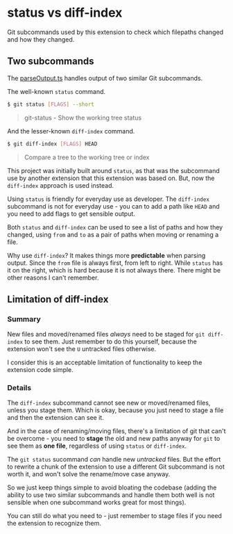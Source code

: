 # status vs diff-index

Git subcommands used by this extension to check which filepaths changed and how they changed.

## Two subcommands

The [parseOutput.ts](/src/git/parseOutput.ts) handles output of two similar Git subcommands.

The well-known `status` command.

```sh
$ git status [FLAGS] --short
```

> git-status - Show the working tree status

And the lesser-known `diff-index` command.

```sh
$ git diff-index [FLAGS] HEAD
```

> Compare a tree to the working tree or index

This project was initially built around `status`, as that was the subcommand use by another extension that this extension was based on. But, now the `diff-index` approach is used instead.

Using `status` is friendly for everyday use as developer. The `diff-index` subcommand is not for everyday use - you can to add a path like `HEAD` and you need to add flags to get sensible output.

Both `status` and `diff-index` can be used to see a list of paths and how they changed, using `from` and `to` as a pair of paths when moving or renaming a file.

Why use `diff-index`? It makes things more **predictable** when parsing output. Since the `from` file is always first, from left to right. While `status` has it on the right, which is hard because it is not always there. There might be other reasons I can't remember.


## Limitation of diff-index

### Summary

New files and moved/renamed files _always_ need to be staged for `git diff-index` to see them. Just remember to do this yourself, because the extension won't see the `U` untracked files otherwise.

I consider this is an acceptable limitation of functionality to keep the extension code simple.

### Details

The `diff-index` subcommand cannot see new or moved/renamed files, unless you stage them. Which is okay, because you just need to stage a file and then the extension can see it. 

And in the case of renaming/moving files, there's a limitation of git that can't be overcome - you need to **stage** the old and new paths anyway for `git` to see them as **one file**, regardless of using `status` or `diff-index`.

The `git status` sucommand _can_ handle new _untracked_ files. But the effort to rewrite a chunk of the extension to use a different Git subcommand is not worth it, and won't solve the rename/move case anyway.

So we just keep things simple to avoid bloating the codebase (adding the ability to use two similar subcommands and handle them both well is not sensible when one subcommand works great for most things). 

You can still do what you need to - just remember to stage files if you need the extension to recognize them.
